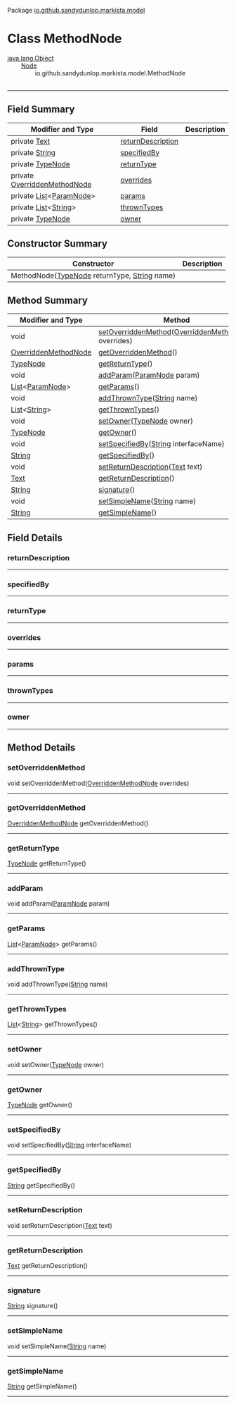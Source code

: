 Package [io.github.sandydunlop.markista.model](index.md)

# Class MethodNode
[java.lang.Object](https://docs.oracle.com/en/java/javase/24/docs/api/java.base/java/lang/Object.html)<br/>
&nbsp;&nbsp;&nbsp;&nbsp;&nbsp;&nbsp;&nbsp;&nbsp;[Node](Node.md)<br/>
&nbsp;&nbsp;&nbsp;&nbsp;&nbsp;&nbsp;&nbsp;&nbsp;&nbsp;&nbsp;&nbsp;&nbsp;&nbsp;&nbsp;&nbsp;&nbsp;io.github.sandydunlop.markista.model.MethodNode<br/>
<br/>

----


## Field Summary

| Modifier and Type                                                                                                                                                                                    | Field                                   | Description |
|------------------------------------------------------------------------------------------------------------------------------------------------------------------------------------------------------|-----------------------------------------|-------------|
| private [Text](Text.md)                                                                                                                                                                              | [returnDescription](#returndescription) |             |
| private [String](https://docs.oracle.com/en/java/javase/24/docs/api/java.base/java/lang/String.html)                                                                                                 | [specifiedBy](#specifiedby)             |             |
| private [TypeNode](TypeNode.md)                                                                                                                                                                      | [returnType](#returntype)               |             |
| private [OverriddenMethodNode](OverriddenMethodNode.md)                                                                                                                                              | [overrides](#overrides)                 |             |
| private [List](https://docs.oracle.com/en/java/javase/24/docs/api/java.base/java/util/List.html)&lt;[ParamNode](ParamNode.md)&gt;                                                                    | [params](#params)                       |             |
| private [List](https://docs.oracle.com/en/java/javase/24/docs/api/java.base/java/util/List.html)&lt;[String](https://docs.oracle.com/en/java/javase/24/docs/api/java.base/java/lang/String.html)&gt; | [thrownTypes](#throwntypes)             |             |
| private [TypeNode](TypeNode.md)                                                                                                                                                                      | [owner](#owner)                         |             |

## Constructor Summary

| Constructor                                                                                                                                       | Description |
|---------------------------------------------------------------------------------------------------------------------------------------------------|-------------|
| MethodNode([TypeNode](TypeNode.md) returnType, [String](https://docs.oracle.com/en/java/javase/24/docs/api/java.base/java/lang/String.html) name) |             |

## Method Summary

| Modifier and Type                                                                                                                                                                            | Method                                                                                                                                        | Description |
|----------------------------------------------------------------------------------------------------------------------------------------------------------------------------------------------|-----------------------------------------------------------------------------------------------------------------------------------------------|-------------|
| void                                                                                                                                                                                         | [setOverriddenMethod](#setoverriddenmethod)([OverriddenMethodNode](OverriddenMethodNode.md) overrides)                                        |             |
| [OverriddenMethodNode](OverriddenMethodNode.md)                                                                                                                                              | [getOverriddenMethod](#getoverriddenmethod)()                                                                                                 |             |
| [TypeNode](TypeNode.md)                                                                                                                                                                      | [getReturnType](#getreturntype)()                                                                                                             |             |
| void                                                                                                                                                                                         | [addParam](#addparam)([ParamNode](ParamNode.md) param)                                                                                        |             |
| [List](https://docs.oracle.com/en/java/javase/24/docs/api/java.base/java/util/List.html)&lt;[ParamNode](ParamNode.md)&gt;                                                                    | [getParams](#getparams)()                                                                                                                     |             |
| void                                                                                                                                                                                         | [addThrownType](#addthrowntype)([String](https://docs.oracle.com/en/java/javase/24/docs/api/java.base/java/lang/String.html) name)            |             |
| [List](https://docs.oracle.com/en/java/javase/24/docs/api/java.base/java/util/List.html)&lt;[String](https://docs.oracle.com/en/java/javase/24/docs/api/java.base/java/lang/String.html)&gt; | [getThrownTypes](#getthrowntypes)()                                                                                                           |             |
| void                                                                                                                                                                                         | [setOwner](#setowner)([TypeNode](TypeNode.md) owner)                                                                                          |             |
| [TypeNode](TypeNode.md)                                                                                                                                                                      | [getOwner](#getowner)()                                                                                                                       |             |
| void                                                                                                                                                                                         | [setSpecifiedBy](#setspecifiedby)([String](https://docs.oracle.com/en/java/javase/24/docs/api/java.base/java/lang/String.html) interfaceName) |             |
| [String](https://docs.oracle.com/en/java/javase/24/docs/api/java.base/java/lang/String.html)                                                                                                 | [getSpecifiedBy](#getspecifiedby)()                                                                                                           |             |
| void                                                                                                                                                                                         | [setReturnDescription](#setreturndescription)([Text](Text.md) text)                                                                           |             |
| [Text](Text.md)                                                                                                                                                                              | [getReturnDescription](#getreturndescription)()                                                                                               |             |
| [String](https://docs.oracle.com/en/java/javase/24/docs/api/java.base/java/lang/String.html)                                                                                                 | [signature](#signature)()                                                                                                                     |             |
| void                                                                                                                                                                                         | [setSimpleName](#setsimplename)([String](https://docs.oracle.com/en/java/javase/24/docs/api/java.base/java/lang/String.html) name)            |             |
| [String](https://docs.oracle.com/en/java/javase/24/docs/api/java.base/java/lang/String.html)                                                                                                 | [getSimpleName](#getsimplename)()                                                                                                             |             |

## Field Details

### returnDescription




---

### specifiedBy




---

### returnType




---

### overrides




---

### params




---

### thrownTypes




---

### owner




---


## Method Details

### setOverriddenMethod

void setOverriddenMethod([OverriddenMethodNode](OverriddenMethodNode.md) overrides)




---

### getOverriddenMethod

[OverriddenMethodNode](OverriddenMethodNode.md) getOverriddenMethod()




---

### getReturnType

[TypeNode](TypeNode.md) getReturnType()




---

### addParam

void addParam([ParamNode](ParamNode.md) param)




---

### getParams

[List](https://docs.oracle.com/en/java/javase/24/docs/api/java.base/java/util/List.html)&lt;[ParamNode](ParamNode.md)&gt; getParams()




---

### addThrownType

void addThrownType([String](https://docs.oracle.com/en/java/javase/24/docs/api/java.base/java/lang/String.html) name)




---

### getThrownTypes

[List](https://docs.oracle.com/en/java/javase/24/docs/api/java.base/java/util/List.html)&lt;[String](https://docs.oracle.com/en/java/javase/24/docs/api/java.base/java/lang/String.html)&gt; getThrownTypes()




---

### setOwner

void setOwner([TypeNode](TypeNode.md) owner)




---

### getOwner

[TypeNode](TypeNode.md) getOwner()




---

### setSpecifiedBy

void setSpecifiedBy([String](https://docs.oracle.com/en/java/javase/24/docs/api/java.base/java/lang/String.html) interfaceName)




---

### getSpecifiedBy

[String](https://docs.oracle.com/en/java/javase/24/docs/api/java.base/java/lang/String.html) getSpecifiedBy()




---

### setReturnDescription

void setReturnDescription([Text](Text.md) text)




---

### getReturnDescription

[Text](Text.md) getReturnDescription()




---

### signature

[String](https://docs.oracle.com/en/java/javase/24/docs/api/java.base/java/lang/String.html) signature()




---

### setSimpleName

void setSimpleName([String](https://docs.oracle.com/en/java/javase/24/docs/api/java.base/java/lang/String.html) name)




---

### getSimpleName

[String](https://docs.oracle.com/en/java/javase/24/docs/api/java.base/java/lang/String.html) getSimpleName()




---

